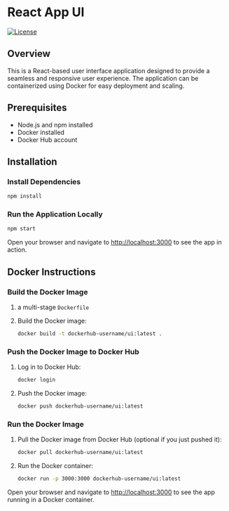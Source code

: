 # React App UI

[![License](https://img.shields.io/badge/License-MIT-blue.svg)](https://opensource.org/licenses/MIT)

## Overview

This is a React-based user interface application designed to provide a seamless and responsive user experience. The application can be containerized using Docker for easy deployment and scaling.

## Prerequisites

- Node.js and npm installed
- Docker installed
- Docker Hub account

## Installation

### Install Dependencies

```sh
npm install
```

### Run the Application Locally

```sh
npm start
```

Open your browser and navigate to [http://localhost:3000](http://localhost:3000) to see the app in action.

## Docker Instructions

### Build the Docker Image

1. a multi-stage `Dockerfile`

2. Build the Docker image:
    ```sh
    docker build -t dockerhub-username/ui:latest .
    ```

### Push the Docker Image to Docker Hub

1. Log in to Docker Hub:
    ```sh
    docker login
    ```

2. Push the Docker image:
    ```sh
    docker push dockerhub-username/ui:latest
    ```

### Run the Docker Image

1. Pull the Docker image from Docker Hub (optional if you just pushed it):
    ```sh
    docker pull dockerhub-username/ui:latest
    ```

2. Run the Docker container:
    ```sh
    docker run -p 3000:3000 dockerhub-username/ui:latest
    ```

Open your browser and navigate to [http://localhost:3000](http://localhost:3000) to see the app running in a Docker container.